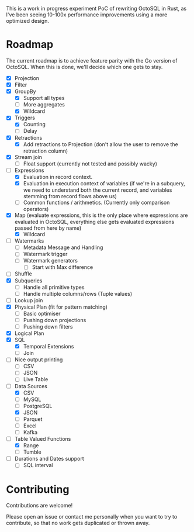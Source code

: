 This is a work in progress experiment PoC of rewriting OctoSQL in Rust, as I've been seeing 10-100x performance improvements using a more optimized design.

# Roadmap
The current roadmap is to achieve feature parity with the Go version of OctoSQL. When this is done, we'll decide which one gets to stay.

- [x] Projection
- [x] Filter
- [x] GroupBy
  - [x] Support all types
  - [ ] More aggregates
  - [x] Wildcard
- [x] Triggers
  - [x] Counting
  - [ ] Delay
- [x] Retractions
  - [x] Add retractions to Projection (don't allow the user to remove the retraction column)
- [x] Stream join
  - [ ] Float support (currently not tested and possibly wacky)
- [ ] Expressions
  - [x] Evaluation in record context.
  - [x] Evaluation in execution context of variables (if we're in a subquery, we need to understand both the current record, and variables stemming from record flows above us)
  - [ ] Common functions / arithmetics. (Currently only comparison operators)
- [x] Map (evaluate expressions, this is the only place where expressions are evaluated in OctoSQL, everything else gets evaluated expressions passed from here by name)
  - [x] Wildcard
- [ ] Watermarks
  - [ ] Metadata Message and Handling
  - [ ] Watermark trigger
  - [ ] Watermark generators
	- [ ] Start with Max difference
- [ ] Shuffle
- [x] Subqueries
  - [ ] Handle all primitive types
  - [ ] Handle multiple columns/rows (Tuple values)
- [ ] Lookup join
- [x] Physical Plan (fit for pattern matching)
  - [ ] Basic optimiser
  - [ ] Pushing down projections
  - [ ] Pushing down filters
- [x] Logical Plan
- [x] SQL
  - [x] Temporal Extensions
  - [ ] Join
- [ ] Nice output printing
  - [ ] CSV
  - [ ] JSON
  - [ ] Live Table
- [ ] Data Sources
  - [x] CSV
  - [ ] MySQL
  - [ ] PostgreSQL
  - [x] JSON
  - [ ] Parquet
  - [ ] Excel
  - [ ] Kafka
- [ ] Table Valued Functions
  - [x] Range
  - [ ] Tumble
- [ ] Durations and Dates support
  - [ ] SQL interval

# Contributing
Contributions are welcome!

Please open an issue or contact me personally when you want to try to contribute, so that no work gets duplicated or thrown away.
